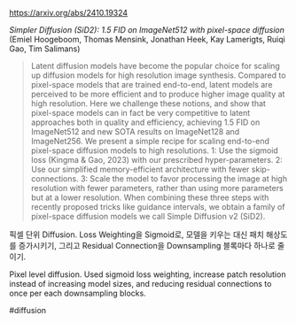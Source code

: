 https://arxiv.org/abs/2410.19324

*Simpler Diffusion (SiD2): 1.5 FID on ImageNet512 with pixel-space diffusion* (Emiel Hoogeboom, Thomas Mensink, Jonathan Heek, Kay Lamerigts, Ruiqi Gao, Tim Salimans)

> Latent diffusion models have become the popular choice for scaling up diffusion models for high resolution image synthesis. Compared to pixel-space models that are trained end-to-end, latent models are perceived to be more efficient and to produce higher image quality at high resolution. Here we challenge these notions, and show that pixel-space models can in fact be very competitive to latent approaches both in quality and efficiency, achieving 1.5 FID on ImageNet512 and new SOTA results on ImageNet128 and ImageNet256. We present a simple recipe for scaling end-to-end pixel-space diffusion models to high resolutions. 1: Use the sigmoid loss (Kingma & Gao, 2023) with our prescribed hyper-parameters. 2: Use our simplified memory-efficient architecture with fewer skip-connections. 3: Scale the model to favor processing the image at high resolution with fewer parameters, rather than using more parameters but at a lower resolution. When combining these three steps with recently proposed tricks like guidance intervals, we obtain a family of pixel-space diffusion models we call Simple Diffusion v2 (SiD2).

픽셀 단위 Diffusion. Loss Weighting을 Sigmoid로, 모델을 키우는 대신 패치 해상도를 증가시키기, 그리고 Residual Connection을 Downsampling 블록마다 하나로 줄이기.

<english>
Pixel level diffusion. Used sigmoid loss weighting, increase patch resolution instead of increasing model sizes, and reducing residual connections to once per each downsampling blocks.
</english>

#diffusion 